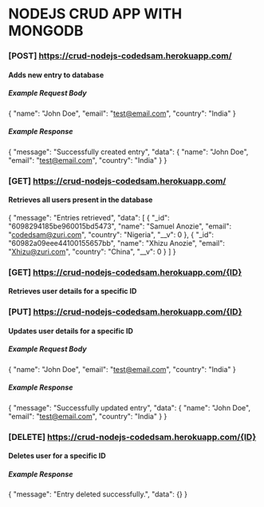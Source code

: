 # NODEJS CRUD APP WITH MONGODB

### [POST] https://crud-nodejs-codedsam.herokuapp.com/

#### Adds new entry to database

##### Example Request Body

{
"name": "John Doe",
"email": "test@email.com",
"country": "India"
}

##### Example Response

{
"message": "Successfully created entry",
"data": {
"name": "John Doe",
"email": "test@email.com",
"country": "India"
}
}

### [GET] https://crud-nodejs-codedsam.herokuapp.com/

#### Retrieves all users present in the database

{
"message": "Entries retrieved",
"data": [
{
"_id": "6098294185be960015bd5473",
"name": "Samuel Anozie",
"email": "codedsam@zuri.com",
"country": "Nigeria",
"__v": 0
},
{
"_id": "60982a09eee44100155657bb",
"name": "Xhizu Anozie",
"email": "Xhizu@zuri.com",
"country": "China",
"__v": 0
}
]
}

### [GET] https://crud-nodejs-codedsam.herokuapp.com/{ID}

#### Retrieves user details for a specific ID

### [PUT] https://crud-nodejs-codedsam.herokuapp.com/{ID}

#### Updates user details for a specific ID

##### Example Request Body

{
"name": "John Doe",
"email": "test@email.com",
"country": "India"
}

##### Example Response

{
"message": "Successfully updated entry",
"data": {
"name": "John Doe",
"email": "test@email.com",
"country": "India"
}
}

### [DELETE] https://crud-nodejs-codedsam.herokuapp.com/{ID}

#### Deletes user for a specific ID

##### Example Response

{
"message": "Entry deleted successfully.",
"data": {}
}
